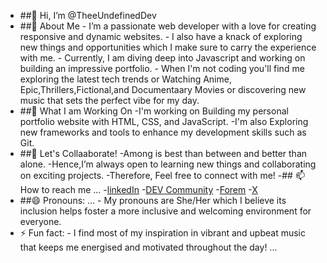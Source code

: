 - ##👋 Hi, I’m @TheeUndefinedDev
- ##👀 About Me
      - I’m a passionate web developer with a love for creating responsive and dynamic websites.
      - I also have a knack of exploring new things and opportunities which I make sure to carry the experience with me.
      - Currently, I am diving deep into Javascript and working on building an impressive portfolio.
      - When I'm not coding you'll find me exploring the latest tech trends or Watching Anime, Epic,Thrillers,Fictional,and Documentaary Movies or discovering new music that sets the 
       perfect vibe for my day.
- ##🌱 What I am Working On
     -I'm working on Building my personal portfolio website with HTML, CSS, and JavaScript.
     -I'm also Exploring new frameworks and tools to enhance my development skills such as Git. 
- ##💞️ Let's Collaaborate!
      -Among is best than between and better than alone.
      -Hence,I’m always open to learning new things and collaborating on exciting projects.
      -Therefore, Feel free to connect with me!
-## 📫 How to reach me ...
      -[linkedIn]()
      -[DEV Community]()
      -[Forem]()
      -[X]()
- ##😄 Pronouns: ...
      - My pronouns are She/Her which I believe its inclusion helps foster a more inclusive and welcoming environment for everyone.
- ⚡ Fun fact:
      - I find most of my inspiration in vibrant and upbeat music that keeps me energised and motivated throughout the day! ...

<!---
TheeUndefined/TheeUndefined is a ✨ special ✨ repository because its `README.md` (this file) appears on your GitHub profile.
You can click the Preview link to take a look at your changes.
--->
